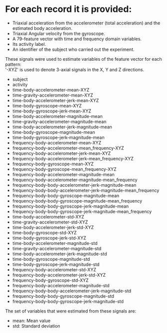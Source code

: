For each record it is provided:
======================================

- Triaxial acceleration from the accelerometer (total acceleration) and the estimated body acceleration.
- Triaxial Angular velocity from the gyroscope. 
- A 79-feature vector with time and frequency domain variables. 
- Its activity label. 
- An identifier of the subject who carried out the experiment.

 
 These signals were used to estimate variables of the feature vector for each pattern:  
'-XYZ' is used to denote 3-axial signals in the X, Y and Z directions.
 
  - subject
  - activity
  - time-body-accelerometer-mean-XYZ
  - time-gravity-accelerometer-mean-XYZ
  - time-body-accelerometer-jerk-mean-XYZ
  - time-body-gyroscope-mean-XYZ
  - time-body-gyroscope-jerk-mean-XYZ
  - time-body-accelerometer-magnitude-mean
  - time-gravity-accelerometer-magnitude-mean
  - time-body-accelerometer-jerk-magnitude-mean
  - time-body-gyroscope-magnitude-mean
  - time-body-gyroscope-jerk-magnitude-mean
  - frequency-body-accelerometer-mean-XYZ
  - frequency-body-accelerometer-mean_frequency-XYZ
  - frequency-body-accelerometer-jerk-mean-XYZ
  - frequency-body-accelerometer-jerk-mean_frequency-XYZ
  - frequency-body-gyroscope-mean-XYZ
  - frequency-body-gyroscope-mean_frequency-XYZ
  - frequency-body-accelerometer-magnitude-mean
  - frequency-body-accelerometer-magnitude-mean_frequency
  - frequency-body-body-accelerometer-jerk-magnitude-mean
  - frequency-body-body-accelerometer-jerk-magnitude-mean_frequency
  - frequency-body-body-gyroscope-magnitude-mean
  - frequency-body-body-gyroscope-magnitude-mean_frequency
  - frequency-body-body-gyroscope-jerk-magnitude-mean
  - frequency-body-body-gyroscope-jerk-magnitude-mean_frequency
  - time-body-accelerometer-std-XYZ
  - time-gravity-accelerometer-std-XYZ
  - time-body-accelerometer-jerk-std-XYZ
  - time-body-gyroscope-std-XYZ
  - time-body-gyroscope-jerk-std-XYZ
  - time-body-accelerometer-magnitude-std
  - time-gravity-accelerometer-magnitude-std
  - time-body-accelerometer-jerk-magnitude-std
  - time-body-gyroscope-magnitude-std
  - time-body-gyroscope-jerk-magnitude-std
  - frequency-body-accelerometer-std-XYZ
  - frequency-body-accelerometer-jerk-std-XYZ
  - frequency-body-gyroscope-std-XYZ
  - frequency-body-accelerometer-magnitude-std
  - frequency-body-body-accelerometer-jerk-magnitude-std
  - frequency-body-body-gyroscope-magnitude-std
  - frequency-body-body-gyroscope-jerk-magnitude-std


The set of variables that were estimated from these signals are: 
  - mean: Mean value
  - std: Standard deviation
